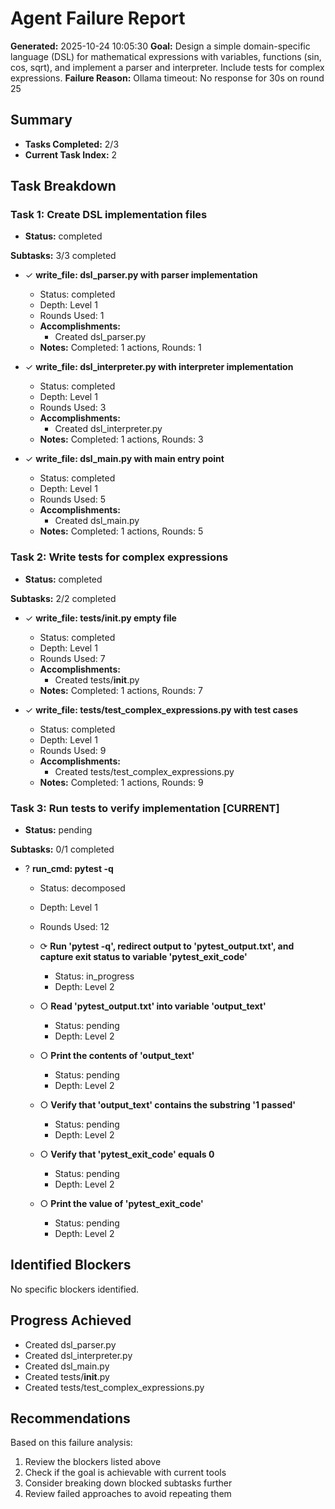 # Agent Failure Report

**Generated:** 2025-10-24 10:05:30
**Goal:** Design a simple domain-specific language (DSL) for mathematical expressions with variables, functions (sin, cos, sqrt), and implement a parser and interpreter. Include tests for complex expressions.
**Failure Reason:** Ollama timeout: No response for 30s on round 25

## Summary

- **Tasks Completed:** 2/3
- **Current Task Index:** 2

## Task Breakdown

### Task 1: Create DSL implementation files 

- **Status:** completed

**Subtasks:** 3/3 completed

- ✓ **write_file: dsl_parser.py with parser implementation**
  - Status: completed
  - Depth: Level 1
  - Rounds Used: 1
  - **Accomplishments:**
    - Created dsl_parser.py
  - **Notes:** Completed: 1 actions, Rounds: 1

- ✓ **write_file: dsl_interpreter.py with interpreter implementation**
  - Status: completed
  - Depth: Level 1
  - Rounds Used: 3
  - **Accomplishments:**
    - Created dsl_interpreter.py
  - **Notes:** Completed: 1 actions, Rounds: 3

- ✓ **write_file: dsl_main.py with main entry point**
  - Status: completed
  - Depth: Level 1
  - Rounds Used: 5
  - **Accomplishments:**
    - Created dsl_main.py
  - **Notes:** Completed: 1 actions, Rounds: 5


### Task 2: Write tests for complex expressions 

- **Status:** completed

**Subtasks:** 2/2 completed

- ✓ **write_file: tests/__init__.py empty file**
  - Status: completed
  - Depth: Level 1
  - Rounds Used: 7
  - **Accomplishments:**
    - Created tests/__init__.py
  - **Notes:** Completed: 1 actions, Rounds: 7

- ✓ **write_file: tests/test_complex_expressions.py with test cases**
  - Status: completed
  - Depth: Level 1
  - Rounds Used: 9
  - **Accomplishments:**
    - Created tests/test_complex_expressions.py
  - **Notes:** Completed: 1 actions, Rounds: 9


### Task 3: Run tests to verify implementation **[CURRENT]**

- **Status:** pending

**Subtasks:** 0/1 completed

- ? **run_cmd: pytest -q**
  - Status: decomposed
  - Depth: Level 1
  - Rounds Used: 12

  - ⟳ **Run 'pytest -q', redirect output to 'pytest_output.txt', and capture exit status to variable 'pytest_exit_code'**
    - Status: in_progress
    - Depth: Level 2

  - ○ **Read 'pytest_output.txt' into variable 'output_text'**
    - Status: pending
    - Depth: Level 2

  - ○ **Print the contents of 'output_text'**
    - Status: pending
    - Depth: Level 2

  - ○ **Verify that 'output_text' contains the substring '1 passed'**
    - Status: pending
    - Depth: Level 2

  - ○ **Verify that 'pytest_exit_code' equals 0**
    - Status: pending
    - Depth: Level 2

  - ○ **Print the value of 'pytest_exit_code'**
    - Status: pending
    - Depth: Level 2


## Identified Blockers

No specific blockers identified.

## Progress Achieved

- Created dsl_parser.py
- Created dsl_interpreter.py
- Created dsl_main.py
- Created tests/__init__.py
- Created tests/test_complex_expressions.py

## Recommendations

Based on this failure analysis:
1. Review the blockers listed above
2. Check if the goal is achievable with current tools
3. Consider breaking down blocked subtasks further
4. Review failed approaches to avoid repeating them
